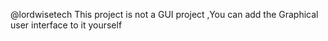 @lordwisetech
This project is not a GUI project ,You can add  the Graphical user interface to it yourself 